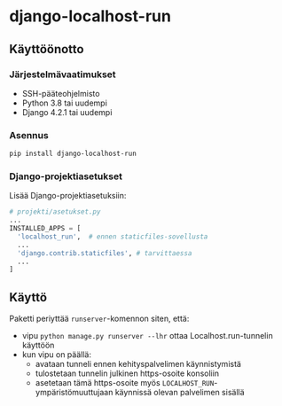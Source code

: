 # django-localhost-run

## Käyttöönotto

### Järjestelmävaatimukset

* SSH-pääteohjelmisto
* Python 3.8 tai uudempi
* Django 4.2.1 tai uudempi

### Asennus

```bash
pip install django-localhost-run
```

### Django-projektiasetukset

Lisää Django-projektiasetuksiin:
```python
# projekti/asetukset.py
...
INSTALLED_APPS = [
  'localhost_run',  # ennen staticfiles-sovellusta
  ...
  'django.contrib.staticfiles', # tarvittaessa
  ...
]
```

## Käyttö

Paketti periyttää `runserver`-komennon siten, että:
- vipu `python manage.py runserver --lhr` ottaa Localhost.run-tunnelin
  käyttöön
- kun vipu on päällä:
  - avataan tunneli ennen kehityspalvelimen käynnistymistä
  - tulostetaan tunnelin julkinen https-osoite konsoliin
  - asetetaan tämä https-osoite myös `LOCALHOST_RUN`-ympäristömuuttujaan
    käynnissä olevan palvelimen sisällä
